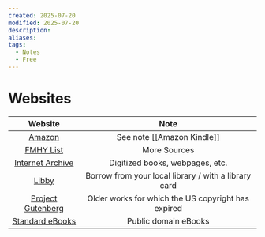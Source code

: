 ```yaml
---
created: 2025-07-20
modified: 2025-07-20
description: 
aliases: 
tags:
  - Notes
  - Free
---
```


# Websites

|                            Website                             |                         Note                         |
| :------------------------------------------------------------: | :--------------------------------------------------: |
|               [Amazon](https://www.amazon.com/)                |              See note [[Amazon Kindle]]              |
|        [FMHY List](https://fmhy.net/readingpiracyguide)        |                     More Sources                     |
|            [Internet Archive](https://archive.org/)            |           Digitized books, webpages, etc.            |
| [Libby](https://libbyapp.com/interview/welcome#doYouHaveACard) | Borrow from your local library / with a library card |
|        [Project Gutenberg](https://www.gutenberg.org/)         |  Older works for which the US copyright has expired  |
|         [Standard eBooks](https://standardebooks.org/)         |                 Public domain eBooks                 |
